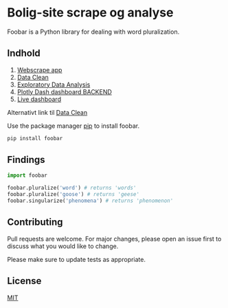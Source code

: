 # Bolig-site scrape og analyse

Foobar is a Python library for dealing with word pluralization.

## Indhold

1. [Webscrape app](https://github.com/MadsJC/Bolig-site-analyse/blob/master/PYTHON%20Bolig-Scraper.py)
2. [Data Clean](https://github.com/MadsJC/Bolig-site-analyse/blob/master/PYTHON%20-%20Data%20Clean.ipynb)
3. [Exploratory Data Analysis](https://github.com/MadsJC/Bolig-site-analyse/blob/master/PYTHON%20-%20Data%20Clean.ipynb)
4. [Plotly Dash dashboard BACKEND](https://github.com/MadsJC/Bolig-site-analyse/blob/master/PYTHON%20-%20Data%20Clean.ipynb)
5. [Live dashboard](https://mc-livebolig.herokuapp.com/)

Alternativt link til [Data Clean](https://nbviewer.jupyter.org/github/MadsJC/Bolig-site-analyse/blob/master/PYTHON%20-%20Data%20Clean.ipynb)

Use the package manager [pip](https://pip.pypa.io/en/stable/) to install foobar.

```bash
pip install foobar
```

## Findings

```python
import foobar

foobar.pluralize('word') # returns 'words'
foobar.pluralize('goose') # returns 'geese'
foobar.singularize('phenomena') # returns 'phenomenon'
```

## Contributing
Pull requests are welcome. For major changes, please open an issue first to discuss what you would like to change.

Please make sure to update tests as appropriate.

## License
[MIT](https://choosealicense.com/licenses/mit/)

